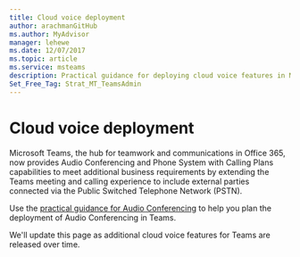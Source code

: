 ```yaml
---
title: Cloud voice deployment
author: arachmanGitHub
ms.author: MyAdvisor
manager: lehewe
ms.date: 12/07/2017
ms.topic: article
ms.service: msteams
description: Practical guidance for deploying cloud voice features in Microsoft Teams.
Set_Free_Tag: Strat_MT_TeamsAdmin
---
```


Cloud voice deployment
======================

Microsoft Teams, the hub for teamwork and communications in Office 365, now provides Audio Conferencing and Phone System with Calling Plans capabilities to meet additional business requirements by extending the Teams meeting and calling experience to include external parties connected via the Public Switched Telephone Network (PSTN).
 
Use the [practical guidance for Audio Conferencing](https://docs.microsoft.com/MicrosoftTeams/audio-conferencing) to help you plan the deployment of Audio Conferencing in Teams.

 
We'll update this page as additional cloud voice features for Teams are released over time.


